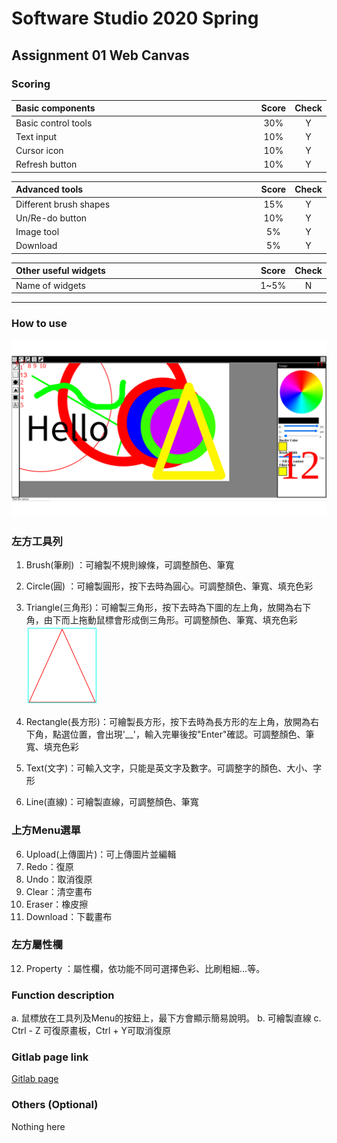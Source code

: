 # Software Studio 2020 Spring
## Assignment 01 Web Canvas


### Scoring

| **Basic components**                             | **Score** | **Check** |
| :----------------------------------------------- | :-------: | :-------: |
| Basic control tools                              | 30%       | Y         |
| Text input                                       | 10%       | Y         |
| Cursor icon                                      | 10%       | Y         |
| Refresh button                                   | 10%       | Y         |

| **Advanced tools**                               | **Score** | **Check** |
| :----------------------------------------------- | :-------: | :-------: |
| Different brush shapes                           | 15%       | Y         |
| Un/Re-do button                                  | 10%       | Y         |
| Image tool                                       | 5%        | Y         |
| Download                                         | 5%        | Y         |

| **Other useful widgets**                         | **Score** | **Check** |
| :----------------------------------------------- | :-------: | :-------: |
| Name of widgets                                  | 1~5%     | N         |

---

### How to use 

![](ReadMe-Image/Screen.png)

### 左方工具列

1. Brush(筆刷) ：可繪製不規則線條，可調整顏色、筆寬
2. Circle(圓) ：可繪製圓形，按下去時為圓心。可調整顏色、筆寬、填充色彩
3. Triangle(三角形)：可繪製三角形，按下去時為下圖的左上角，放開為右下角，由下而上拖動鼠標會形成倒三角形。可調整顏色、筆寬、填充色彩<img src="ReadMe-Image/Triangle.png" style="zoom: 25%;" />
4. Rectangle(長方形)：可繪製長方形，按下去時為長方形的左上角，放開為右下角，點選位置，會出現'__'，輸入完畢後按"Enter"確認。可調整顏色、筆寬、填充色彩
5. Text(文字)：可輸入文字，只能是英文字及數字。可調整字的顏色、大小、字形

13. Line(直線)：可繪製直線，可調整顏色、筆寬

### 上方Menu選單

6. Upload(上傳圖片)：可上傳圖片並編輯
7. Redo：復原
8. Undo：取消復原
9. Clear：清空畫布
10. Eraser：橡皮擦
11. Download：下載畫布

### 左方屬性欄

12. Property ：屬性欄，依功能不同可選擇色彩、比刷粗細...等。

### Function description

a. 鼠標放在工具列及Menu的按鈕上，最下方會顯示簡易說明。
b. 可繪製直線
c. Ctrl - Z 可復原畫板，Ctrl + Y可取消復原

### Gitlab page link

[Gitlab page](https://107062114.gitlab.io/AS_01_WebCanvas/)

### Others (Optional)

Nothing here

<style>
table th{
    width: 100%;
}
</style>